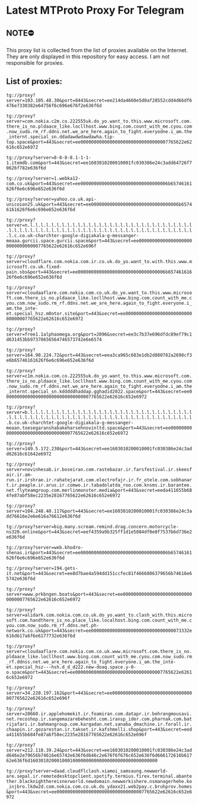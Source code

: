 # Latest MTProto Proxy For Telegram

## NOTE⛔

This proxy list is collected from the list of proxies available on the Internet. They are only displayed in this repository for easy access. I am not responsible for proxies.

## List of proxies:

`tg://proxy?server=103.105.48.30&port=8443&secret=ee214da4660e5d0af28552cdd4d66df6476e7330382e64756f6c696e676f2e636f6d`

`tg://proxy?server=com.nokia.c2m.co.222555uk.do_yo.want_to.this.www.microsoft.com.there_is_no.pldaace_like.locllhost.www.bing.com.count_with_me.cyou.com.now_sudo.rm_rf.ddns.net.we_are_here.again_to_fight.everyodne.i_am.the_internt.special_sn.ddadawdwdawdawha.tip-top.space&port=443&secret=ee000000000000000000000000000000007765622e62616c652e6972`

`tg://proxy?server=8-8-8-8.1-1-1-1.itemdb.com&port=443&secret=ee1603010200010001fc030386e24c3add64726f70626f782e636f6d`

`tg://proxy?server=1.webka12-com.co.uk&port=443&secret=ee000000000000000000000000000000006b65746161626f6e6c696e652e636f6d`

`tg://proxy?server=yahoo.co.uk.api-unicoion25.uk&port=443&secret=ee000000000000000000000000000000006b65746161626f6e6c696e652e636f6d`

`tg://proxy?server=n.l.l.l.l.l.l.l.l.l.l.l.l.l.l.l.l.l.l.l.l.l.l.l.l.l.l.l.l.l.l.l.l.l.l.l.l.l.l.l.l.l.l.l.l.l.l.l.l.l.l.l.l.l.l.l.l.l.l.l.l.l.l.l.l.l.l.l.c.co.uk-charchter-google-digiakala-g-messanger-meaaa.gurcii.space.gurcii.space&port=443&secret=ee000000000000000000000000000000007765622e62616c652e696f`

`tg://proxy?server=cloudflare.com.nokia.com.ir.co.uk.do_yo.want_to.with.this.www.microsoft.co.uk.fixed-pain.sbs&port=443&secret=ee000000000000000000000000000000006b65746161626f6e6c696e652e636f6d`

`tg://proxy?server=cloudaaflare.com.nokia.com.co.uk.do_yo.want_to.this.www.microsoft.com.there_is_no.pldaace_like.locllhost.www.bing.com.count_with_me.cyou.com.now_sudo.rm_rf.ddns.net.we_are_here.again_to_fight.everyone.i_am.the_inte-et.special_hsz.m0otor.site&port=443&secret=ee000000000000000000000000000000007765622e62616c652e6972`

`tg://proxy?server=free1.1alphaomega.org&port=2096&secret=ee3c7b37e696dfdc89ef79c1d631453bb97370656564746573742e6e6574`

`tg://proxy?server=164.90.224.72&port=443&secret=eea3ca965c683e1db2d880782a2698cf3e6b65746161626f6e6c696e652e636f6d`

`tg://proxy?server=c1m.nokia.com.co.222555uk.do_yo.want_to.this.www.microsoft.com.there_is_no.pldaace_like.locllhost.www.bing.com.count_with_me.cyou.com.now_sudo.rm_rf.ddns.net.we_are_here.again_to_fight.everyodne.i_am.the_internt.special_sn.kdddddhaddap.gghadid2022.space&port=443&secret=ee000000000000000000000000000000007765622e62616c652e6972`

`tg://proxy?server=b.l.l.l.l.l.l.l.l.l.l.l.l.l.l.l.l.l.l.l.l.l.l.l.l.l.l.l.l.l.l.l.l.l.l.l.l.l.l.l.l.l.l.l.l.l.l.l.l.l.l.l.l.l.l.l.l.l.l.l.l.l.l.l.l.l.l.b.co.uk-charchtet-google-digiakala-g-messanger-meaan.toesegaranshabakeharsehnovinltd.space&port=443&secret=ee000000000000000000000000000000007765622e62616c652e6972`

`tg://proxy?server=149.5.172.230&port=443&secret=ee1603010200010001fc030386e24c3add62616c61642e6972`

`tg://proxy?server=novinhesab.ir.boseiran.com.rastebazar.ir.farsfestival.ir.skeesfair.ir.am-run.ir.irshrae.ir.rahatejarat.com.electrofajr.ir.fr_otele.com.sobhanart.ir.peaple.ir.arus.ir.comwo.ir.tabadolatda_roo.com.knsms.ir.barantee.net.flyteamgroup.com.merlinmonster.media&port=443&secret=eeda411655b684fe87abf58ec2235e28167765622e62616c652e6972`

`tg://proxy?server=104.248.40.117&port=443&secret=ee1603010200010001fc030386e24c3add76616e2e6e616a76612e636f6d`

`tg://proxy?server=big.many.scream.remind.drag.concern.motorcycle-ns320.online&port=443&secret=eef4359a9b325ff1d1e5084df0e0f7537b6d736e2e636f6d`

`tg://proxy?server=web.khodro-shenas.ir&port=443&secret=ee000000000000000000000000000000006b65746161626f6e6c696e652e636f6d`

`tg://proxy?server=194.gets-it.net&port=443&secret=ee8d7bae4a594dd151ccfec81f4666806379656b74616e65742e636f6d`

`tg://proxy?server=www.prkbngen.boats&port=443&secret=ee000000000000000000000000000000007765622e62616c652e6972`

`tg://proxy?server=alidark.com.nokia.com.co.uk.do_yo.want_to.clash_with.this.microsoft.com.handthere_is_no.place_like.localhost.bing.com.count_with_me.cyou.com.now_sudo.rm_rf.ddns.net.ph-network.co.uk&port=443&secret=ee0000000000000000000000000000000073332e616d617a6f6e6177732e636f6d`

`tg://proxy?server=cloudaaflare.com.nokia.com.co.uk.www.microsoft.com.there_is_no.pldaace_like.locllhost.www.bing.com.count_with_me.cyou.com.now_sudo.rm_rf.ddnss.net.we_are_here.again_to_fight.everyone.i_am.the_inte-et.special_hsz---hsh.d_d_d222.new-doaq.space.y-0-o.space&port=443&secret=ee000000000000000000000000000000007765622e62616c652e6972`

`tg://proxy?server=34.220.197.162&port=443&secret=ee000000000000000000000000000000007765622e62616c652e696f`

`tg://proxy?server=20660.ir.applehomekit.ir.foamiran.com.datapr.ir.behrangmousavi.net.recoshop.ir.sangemazarebehesht.com.iransp_ider.com.pharnak.com.batrijafari.ir.bahmangroup.com.kargadan.net.sanaba_dmachine.ir.forall.ir.chaapin.ir.gozarestan.ir.takset.ir.kafshmelli.shop&port=443&secret=eeda411655b684fe87abf58ec2235e28167765622e62616c652e696f`

`tg://proxy?server=212.118.39.24&port=443&secret=ee1603010200010001fc030386e24c3add646e2e79656b74616e65742e636f6d646c2e676f6f676c652e636f6d666172616b61762e636f6d160301020001000100000000000000000000000000000000`

`tg://proxy?server=daad.cloudflclash.xiamoi_samsaung.newworld-are.sepal.ir.remotedesktopclient.spotify.termius.firex.terminal.abantether.blacknighthereisnerworld.newdomain.newworkishere.nsmanagerhehe.ko_injbro.lkdw2d.com.nokia.com.co.uk.do_ydaxx21.web2pay.c.bruhprov.homes&port=443&secret=ee000000000000000000000000000000007765622e62616c652e6972`


